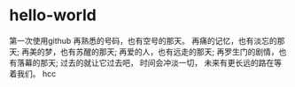 # hello-world
第一次使用github
再熟悉的号码，也有空号的那天。
再痛的记忆，也有淡忘的那天;
再美的梦，也有苏醒的那天;
再爱的人，也有远走的那天;
再罗生门的剧情，也有落幕的那天;
过去的就让它过去吧，
时间会冲淡一切，
未来有更长远的路在等着我们。
hcc 
